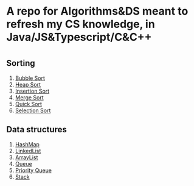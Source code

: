 # 
# A repo for Algorithms&DS meant to refresh my CS knowledge, in Java/JS&Typescript/C&C++
#

## Sorting
<ol>
<li><a href="">Bubble Sort</a></li>
<li><a href="">Heap Sort</a></li>
<li><a href="">Insertion Sort</a></li>
<li><a href="">Merge Sort</a></li>
<li><a href="">Quick Sort</a></li>
<li><a href="">Selection Sort</a></li>
</ol>

## Data structures
<ol>
<li><a href="">HashMap</a></li>
<li><a href="">LinkedList</a></li>
<li><a href="">ArrayList</a></li>
<li><a href="">Queue</a></li>
<li><a href="">Priority Queue</a></li>
<li><a href="">Stack</a></li>
</ol>